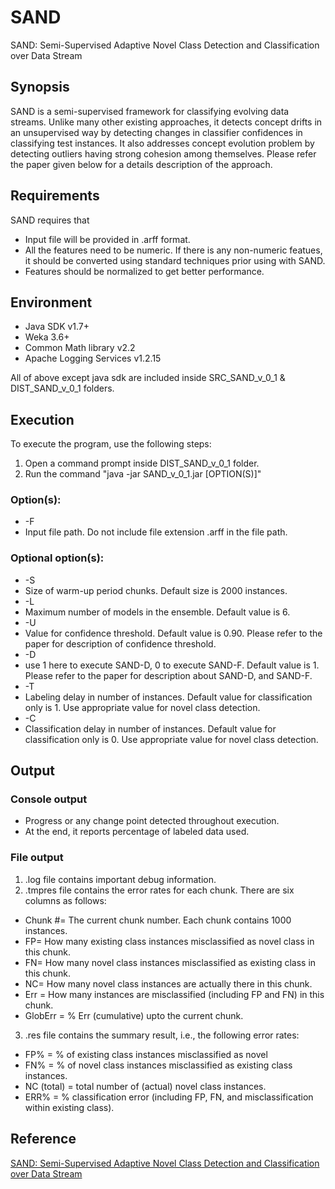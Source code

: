 # SAND
SAND: Semi-Supervised Adaptive Novel Class Detection and Classification over Data Stream

## Synopsis
SAND is a semi-supervised framework for classifying evolving data streams. Unlike many other existing approaches, it detects concept drifts in an unsupervised way by detecting changes in classifier confidences in classifying test instances. It also addresses concept evolution problem by detecting outliers having strong cohesion among themselves. Please refer the paper given below for a details description of the approach. 

## Requirements
SAND requires that
* Input file will be provided in .arff format.
* All the features need to be numeric. If there is any non-numeric featues, it should be converted using standard techniques prior using with SAND.
* Features should be normalized to get better performance. 

## Environment
* Java SDK v1.7+
* Weka 3.6+
* Common Math library v2.2
* Apache Logging Services v1.2.15

All of above except java sdk are included inside SRC_SAND_v_0_1 & DIST_SAND_v_0_1 folders.

## Execution
To execute the program, use the following steps:
1. Open a command prompt inside DIST_SAND_v_0_1 folder.
2. Run the command "java -jar SAND_v_0_1.jar [OPTION(S)]"

### Option(s):
* -F 
 * Input file path. Do not include file extension .arff in the file path.
 
### Optional option(s):
* -S
 * Size of warm-up period chunks. Default size is 2000 instances.
* -L
 * Maximum number of models in the ensemble. Default value is 6.
* -U
 * Value for confidence threshold. Default value is 0.90. Please refer to the paper for description of confidence threshold.
* -D
 * use 1 here to execute SAND-D, 0 to execute SAND-F. Default value is 1. Please refer to the paper for description about SAND-D, and SAND-F.
* -T
 * Labeling delay in number of instances. Default value for classification only is 1. Use appropriate value for novel class detection.
* -C
 * Classification delay in number of instances. Default value for classification only is 0. Use appropriate value for novel class detection.


## Output
### Console output
* Progress or any change point detected throughout execution. 
* At the end, it reports percentage of labeled data used.

### File output
1. .log file contains important debug information.
2. .tmpres file contains the error rates for each chunk.  There are six columns as follows:
 * Chunk #= The current chunk number. Each chunk contains 1000 instances.
 * FP= How many existing class instances misclassified as novel class in this chunk.
 * FN= How many novel class instances misclassified as existing class in this chunk.
 * NC= How many novel class instances are actually there in this chunk.
 * Err = How many instances are misclassified (including FP and FN) in this chunk.
 * GlobErr = % Err (cumulative) upto the current chunk.
3. .res file contains the summary result, i.e., the following error rates:
 * FP% = % of existing class instances misclassified as novel
 * FN% = % of novel class instances misclassified as existing class instances.
 * NC (total) = total number of (actual) novel class instances.
 * ERR% = % classification error (including FP, FN, and misclassification within existing class).

## Reference
[SAND: Semi-Supervised Adaptive Novel Class Detection and Classification over Data Stream](http://www.aaai.org/ocs/index.php/AAAI/AAAI16/paper/view/12335)
